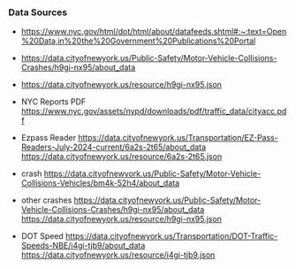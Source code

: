 ### Data Sources


* https://www.nyc.gov/html/dot/html/about/datafeeds.shtml#:~:text=Open%20Data,in%20the%20Government%20Publications%20Portal
* https://data.cityofnewyork.us/Public-Safety/Motor-Vehicle-Collisions-Crashes/h9gi-nx95/about_data
*  https://data.cityofnewyork.us/resource/h9gi-nx95.json
* NYC Reports PDF https://www.nyc.gov/assets/nypd/downloads/pdf/traffic_data/cityacc.pdf

* Ezpass Reader https://data.cityofnewyork.us/Transportation/EZ-Pass-Readers-July-2024-current/6a2s-2t65/about_data   https://data.cityofnewyork.us/resource/6a2s-2t65.json
* crash https://data.cityofnewyork.us/Public-Safety/Motor-Vehicle-Collisions-Vehicles/bm4k-52h4/about_data
* other crashes https://data.cityofnewyork.us/Public-Safety/Motor-Vehicle-Collisions-Crashes/h9gi-nx95/about_data   https://data.cityofnewyork.us/resource/h9gi-nx95.json
* DOT Speed https://data.cityofnewyork.us/Transportation/DOT-Traffic-Speeds-NBE/i4gi-tjb9/about_data  https://data.cityofnewyork.us/resource/i4gi-tjb9.json

